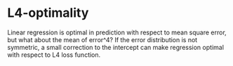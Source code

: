 # L4-optimality
Linear regression is optimal in prediction with respect to mean square error, but what about the mean of error^4? If the error distribution is not symmetric, a small correction to the intercept can make regression optimal with respect to L4 loss function.
